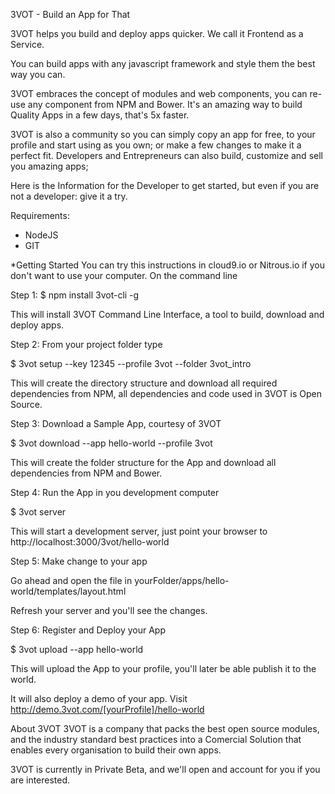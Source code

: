 3VOT - Build an App for That

3VOT helps you build and deploy apps quicker. We call it Frontend as a Service.

You can build apps with any javascript framework and style them the best way you can. 

3VOT embraces the concept of modules and web components, you can re-use any component from NPM and Bower. It's an amazing way to build Quality Apps in a few days, that's 5x faster.

3VOT is also a community so you can simply copy an app for free, to your profile and start using as you own; or make a few changes to make it a perfect fit. Developers and Entrepreneurs can also build, customize and sell you amazing apps;

Here is the Information for the Developer to get started, but even if you are not a developer: give it a try.

Requirements:

- NodeJS
- GIT

*Getting Started
You can try this instructions in cloud9.io or Nitrous.io if you don't want to use your computer.
On the command line


Step 1:
$ npm install 3vot-cli -g

This will install 3VOT Command Line Interface, a tool to build, download and deploy apps.

Step 2:
From your project folder type

$ 3vot setup --key 12345 --profile 3vot --folder 3vot_intro

This will create the directory structure and download all required dependencies from NPM, all dependencies and code used in 3VOT is Open Source.

Step 3:
Download a Sample App, courtesy of 3VOT

$ 3vot download --app hello-world --profile 3vot

This will create the folder structure for the App and download all dependencies from NPM and Bower.

Step 4:
Run the App in you development computer

$ 3vot server

This will start a development server, just point your browser to http://localhost:3000/3vot/hello-world


Step 5:
Make change to your app

Go ahead and open the file in yourFolder/apps/hello-world/templates/layout.html 

Refresh your server and you'll see the changes.

Step 6:
Register and Deploy your App

$ 3vot upload --app hello-world

This will upload the App to your profile, you'll later be able publish it to the world.

It will also deploy a demo of your app. Visit http://demo.3vot.com/[yourProfile]/hello-world


About 3VOT
3VOT is a company that packs the best open source modules, and the industry standard best practices into a Comercial Solution that enables every organisation to build their own apps. 

3VOT is currently in Private Beta, and we'll open and account for you if you are interested.

